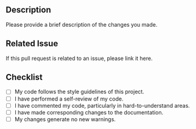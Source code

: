## Description

Please provide a brief description of the changes you made.

## Related Issue

If this pull request is related to an issue, please link it here.

## Checklist

- [ ] My code follows the style guidelines of this project.
- [ ] I have performed a self-review of my code.
- [ ] I have commented my code, particularly in hard-to-understand areas.
- [ ] I have made corresponding changes to the documentation.
- [ ] My changes generate no new warnings.
